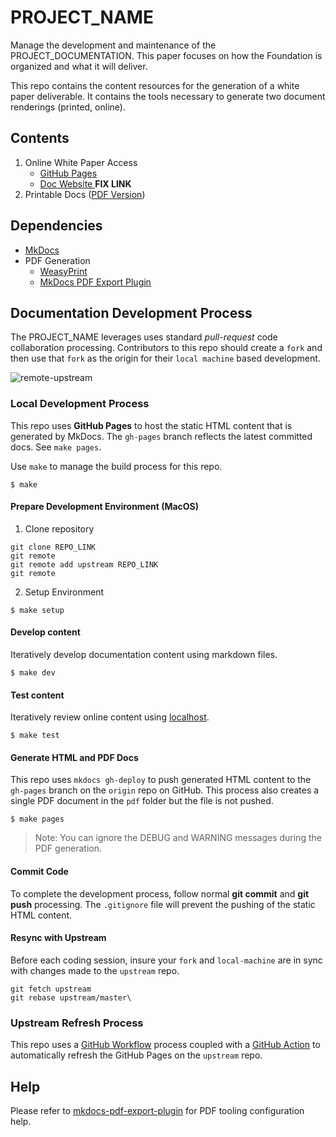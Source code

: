 # PROJECT_NAME
Manage the development and maintenance of the PROJECT_DOCUMENTATION. This paper focuses on how the Foundation is organized and what it will deliver.

This repo contains the content resources for the generation of a white paper deliverable.  It contains the tools necessary to generate two document renderings (printed, online).

## Contents

1. Online White Paper Access
    * [GitHub Pages](https://<ORG_NAME>.github.io/<REPO_NAME>/)
    * [Doc Website ]() **FIX LINK**
2. Printable Docs ([PDF Version]())

## Dependencies
* [MkDocs](https://www.mkdocs.org/)
* PDF Generation
    * [WeasyPrint](https://weasyprint.org/)
    * [MkDocs PDF Export Plugin](https://github.com/zhaoterryy/mkdocs-pdf-export-plugin)

## Documentation Development Process
The PROJECT_NAME leverages uses standard *pull-request* code collaboration processing. Contributors to this repo should create a ```fork``` and then use that ```fork``` as  the origin for their ```local machine``` based development.

![remote-upstream](https://i.stack.imgur.com/cEJjT.png)

### Local Development Process
This repo uses **GitHub Pages** to host the static HTML content that is generated by MkDocs. The ```gh-pages``` branch reflects the latest committed docs. See ```make pages```.

Use  ```make``` to manage the build process for this repo.

```
$ make
```

#### Prepare Development Environment (MacOS)

1. Clone repository

```
git clone REPO_LINK
git remote
git remote add upstream REPO_LINK
git remote
```

2. Setup Environment

```
$ make setup
```

#### Develop content
Iteratively develop documentation content using markdown files.

```
$ make dev
```

#### Test content
Iteratively review online content using [localhost](localhoat:8800).

```
$ make test
```

#### Generate HTML and PDF Docs
This repo uses ```mkdocs gh-deploy``` to push generated HTML content to the ```gh-pages``` branch on the ```origin``` repo on GitHub. This process also creates a single PDF document in the ```pdf``` folder but the file is not pushed.

```
$ make pages
```
>Note: You can ignore the DEBUG and WARNING messages during the PDF generation.

#### Commit Code
To complete the development process, follow normal **git commit** and **git push** processing. The ```.gitignore``` file will prevent the pushing of the static HTML content.

#### Resync with Upstream
Before each coding session, insure your ```fork``` and ```local-machine``` are in sync with changes made to the ```upstream``` repo.

```
git fetch upstream
git rebase upstream/master\
```

### Upstream Refresh Process
This repo uses a [GitHub Workflow](.github/workflows/main.yml) process coupled with a [GitHub Action](https://github.com/marketplace/actions/mkdocs-github-deploy) to automatically refresh the GitHub Pages on the ```upstream``` repo.

## Help
Please refer to [mkdocs-pdf-export-plugin](https://github.com/zhaoterryy/mkdocs-pdf-export-plugin) for PDF tooling configuration help.
